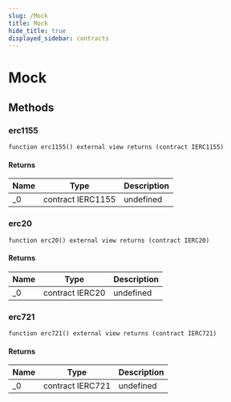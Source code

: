 ```yaml
---
slug: /Mock
title: Mock
hide_title: true
displayed_sidebar: contracts
---
```

# Mock









## Methods

### erc1155

```solidity
function erc1155() external view returns (contract IERC1155)
```






#### Returns

| Name | Type | Description |
|---|---|---|
| _0 | contract IERC1155 | undefined

### erc20

```solidity
function erc20() external view returns (contract IERC20)
```






#### Returns

| Name | Type | Description |
|---|---|---|
| _0 | contract IERC20 | undefined

### erc721

```solidity
function erc721() external view returns (contract IERC721)
```






#### Returns

| Name | Type | Description |
|---|---|---|
| _0 | contract IERC721 | undefined




